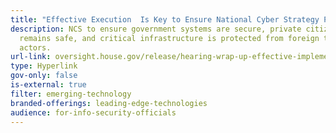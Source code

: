 ```yaml
---
title: "Effective Execution  Is Key to Ensure National Cyber Strategy Protects U.S. "
description: NCS to ensure government systems are secure, private citizens’ data
  remains safe, and critical infrastructure is protected from foreign threat
  actors.
url-link: oversight.house.gov/release/hearing-wrap-up-effective-implementation-is-crucial-to-ensure-national-cybersecurity-strategy-protects-u-s-from-malicious-actors/
type: Hyperlink
gov-only: false
is-external: true
filter: emerging-technology
branded-offerings: leading-edge-technologies
audience: for-info-security-officials
---
```

